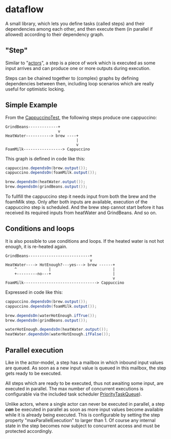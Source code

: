 # dataflow

A small library, which lets you define tasks (called steps) and their dependencies among each other, 
and then execute them (in parallel if allowed) according to their dependency graph.

## "Step"
Similar to "[actors](https://en.wikipedia.org/wiki/Actor_model)", a step is a piece of work which is executed as some 
input arrives and can produce one or more outputs during execution.

Steps can be chained together to (complex) graphs by defining dependencies between then, including loop scenarios which 
are really useful for optimistic locking. 

## Simple Example

From the [CappuccinoTest](https://github.com/systek/dataflow/blob/master/src/test/java/com/dehnes/dataflow/CappuccinoTest.java#L18), 
the following steps produce one cappuccino:

```
GrindBeans-------------+
                       v 
HeatWater-----------> brew ----+
                               |
                               v
FoamMilk-----------------> Cappuccino
```
This graph is defined in code like this:

```java
cappuccino.dependsOn(brew.output());
cappuccino.dependsOn(foamMilk.output());

brew.dependsOn(heatWater.output());
brew.dependsOn(grindBeans.output());
```
To fullfill the cappuccino step it needs input from both the brew and the foamMilk step. Only after both inputs 
are available, execution of the cappuccino step is scheduled.
And the brew step cannot start before it has received its required inputs from heatWater and GrindBeans. And so on.

## Conditions and loops
It is also possible to use conditions and loops. If the heated water is not hot enough, it is re-heated again.

```
GrindBeans---------------------------+
                                     v 
HeatWater----> HotEnough?---yes---> brew ------+
    ^              |                           |
    +---------no---+                           |
                                               v
FoamMilk--------------------------------> Cappuccino
```

Expressed in code like this:

```java
cappuccino.dependsOn(brew.output());
cappuccino.dependsOn(foamMilk.output());

brew.dependsOn(waterHotEnough.ifTrue());
brew.dependsOn(grindBeans.output());

waterHotEnough.dependsOn(heatWater.output());
heatWater.dependsOn(waterHotEnough.ifFalse());
```

## Parallel execution
Like in the actor-model, a step has a mailbox in which inbound input values are queued. As soon as a new input value is queued
in this mailbox, the step gets ready to be executed.

All steps which are ready to be executed, thus not awaiting some input, are executed in parallel. The max number of concurrent executions is configurable via 
the included task scheduler [PriorityTaskQueue](https://github.com/systek/dataflow/blob/master/src/main/java/com/dehnes/dataflow/PriorityTaskQueue.java)). 

Unlike actors, where a single actor can never be executed in parallel, a step ***can*** be executed in parallel as soon as more
input values become available while it is already being executed. This is configurable by setting the step property "maxParallelExecution" to
larger than 1. Of course any internal state in the step becomes now subject to concurrent access and must be protected accordingly.


